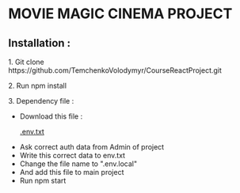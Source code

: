 <h1>MOVIE MAGIC CINEMA PROJECT</h1>
<h2> Installation : </h2>


  <p> 1. Git clone https://github.com/TemchenkoVolodymyr/CourseReactProject.git</p>
  <p> 2. Run npm install </p>
  <p> 3. Dependency file  :
  <ul>  
 <li> Download  this file :</li> 

[.env.txt](https://github.com/TemchenkoVolodymyr/CourseReactProject/files/11645918/default.env.txt)
 <li>Ask correct auth data from Admin of project</li>
 <li>Write this correct data to env.txt</li>
  <li> Change the file name to ".env.local" </li>
  <li> And add this file to  main project </li>
  <li> Run npm start </li>
  </ul>


